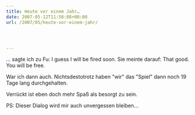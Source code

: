 ```yaml
---
title: Heute vor einem Jahr…
date: 2007-05-12T11:58:08+00:00
url: /2007/05/heute-vor-einem-jahr/




---
```

... sagte ich zu Fu: I guess I will be fired soon. Sie meinte darauf: That good. You will be free.

War ich dann auch. Nichtsdestotrotz haben "wir" das "Spiel" dann noch 19 Tage lang durchgehalten.

Verrückt ist eben doch mehr Spaß als besorgt zu sein.

PS: Dieser Dialog wird mir auch unvergessen bleiben...
